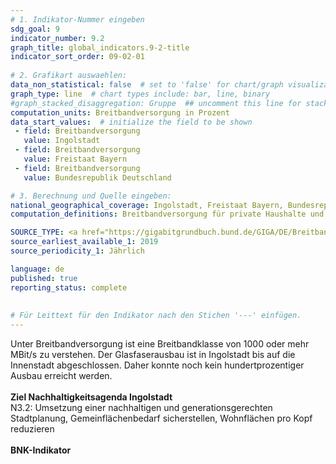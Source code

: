 ```yaml
---
# 1. Indikator-Nummer eingeben 
sdg_goal: 9 
indicator_number: 9.2
graph_title: global_indicators.9-2-title
indicator_sort_order: 09-02-01
 
# 2. Grafikart auswaehlen: 
data_non_statistical: false  # set to 'false' for chart/graph visualization 
graph_type: line  # chart types include: bar, line, binary 
#graph_stacked_disaggregation: Gruppe  ## uncomment this line for stacked bars. eplace 'Geschlecht' with the field of aggregation. 
computation_units: Breitbandversorgung in Prozent 
data_start_values:  # initialize the field to be shown  
 - field: Breitbandversorgung 
   value: Ingolstadt 
 - field: Breitbandversorgung 
   value: Freistaat Bayern
 - field: Breitbandversorgung 
   value: Bundesrepublik Deutschland   

# 3. Berechnung und Quelle eingeben: 
national_geographical_coverage: Ingolstadt, Freistaat Bayern, Bundesrepublik Deutschland 
computation_definitions: Breitbandversorgung für private Haushalte und Unternehmen

SOURCE_TYPE: <a href="https://gigabitgrundbuch.bund.de/GIGA/DE/Breitbandatlas/start.html">Gigabitgrundbuch</a>  # data source  
source_earliest_available_1: 2019
source_periodicity_1: Jährlich

language: de   
published: true 
reporting_status: complete
 
 
# Für Leittext für den Indikator nach den Stichen '---' einfügen. 
---
```

Unter Breitbandversorgung ist eine Breitbandklasse von 1000 oder mehr MBit/s zu verstehen. Der Glasfaserausbau ist in Ingolstadt bis auf die Innenstadt abgeschlossen. Daher konnte noch kein hundertprozentiger Ausbau erreicht werden.<br>
<br>
<b>Ziel Nachhaltigkeitsagenda Ingolstadt</b><br>
N3.2: Umsetzung einer nachhaltigen und generationsgerechten Stadtplanung, Gemeinflächenbedarf sicherstellen, Wohnflächen pro Kopf reduzieren<br>
<br>
<b>BNK-Indikator</b>
